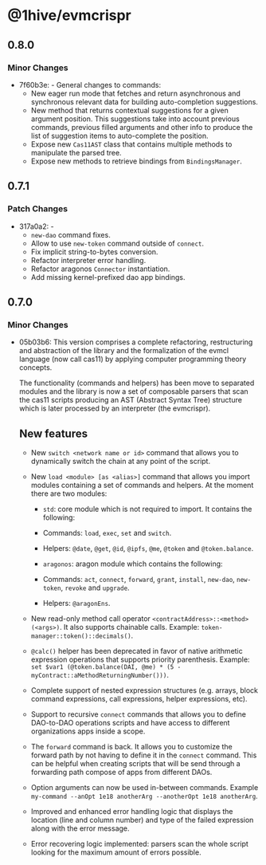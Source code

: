 # @1hive/evmcrispr

## 0.8.0

### Minor Changes

- 7f60b3e: - General changes to commands:
  - New eager run mode that fetches and return asynchronous and synchronous relevant data for building auto-completion suggestions.
  - New method that returns contextual suggestions for a given argument position. This suggestions take into account previous commands, previous filled arguments and other info to produce the list of suggestion items to auto-complete the position.
  - Expose new `Cas11AST` class that contains multiple methods to manipulate the parsed tree.
  - Expose new methods to retrieve bindings from `BindingsManager`.

## 0.7.1

### Patch Changes

- 317a0a2: -
  - `new-dao` command fixes.
  - Allow to use `new-token` command outside of `connect`.
  - Fix implicit string-to-bytes conversion.
  - Refactor interpreter error handling.
  - Refactor aragonos `Connector` instantiation.
  - Add missing kernel-prefixed dao app bindings.

## 0.7.0

### Minor Changes

- 05b03b6: This version comprises a complete refactoring, restructuring and abstraction of the library and the formalization of the evmcl language (now call cas11) by applying computer programming theory concepts.

  The functionality (commands and helpers) has been move to separated modules and the library is now a set of composable parsers that scan the cas11 scripts producing an AST (Abstract Syntax Tree) structure which is later processed by an interpreter (the evmcrispr).

  ## New features

  - New `switch <network name or id>` command that allows you to dynamically switch the chain at any point of the script.

  - New `load <module> [as <alias>]` command that allows you import modules containing a set of commands and helpers. At the moment there are two modules:

    - `std`: core module which is not required to import. It contains the following:
    - Commands: `load`, `exec`, `set` and `switch`.
    - Helpers: `@date`, `@get`, `@id`, `@ipfs`, `@me`, `@token` and `@token.balance`.

    - `aragonos`: aragon module which contains the following:
    - Commands: `act`, `connect`, `forward`, `grant`, `install`, `new-dao`, `new-token`, `revoke` and `upgrade`.
    - Helpers: `@aragonEns`.

  - New read-only method call operator `<contractAddress>::<method>(<args>)`. It also supports chainable calls. Example: `token-manager::token()::decimals()`.

  - `@calc()` helper has been deprecated in favor of native arithmetic expression operations that supports priority parenthesis. Example: `set $var1 (@token.balance(DAI, @me) * (5 - myContract::aMethodReturningNumber()))`.

  * Complete support of nested expression structures (e.g. arrays, block command expressions, call expressions, helper expressions, etc).

  * Support to recursive `connect` commands that allows you to define DAO-to-DAO operations scripts and have access to different organizations apps inside a scope.

  * The `forward` command is back. It allows you to customize the forward path by not having to define it in the `connect` command. This can be helpful when creating scripts that will be send through a forwarding path compose of apps from different DAOs.

  * Option arguments can now be used in-between commands. Example `my-command --anOpt 1e18 anotherArg --anotherOpt 1e18 anotherArg`.

  * Improved and enhanced error handling logic that displays the location (line and column number) and type of the failed expression along with the error message.

  * Error recovering logic implemented: parsers scan the whole script looking for the maximum amount of errors possible.
